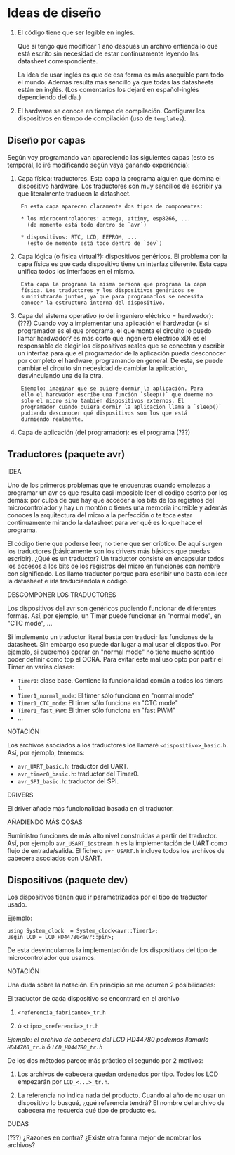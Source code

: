 # Ideas de diseño

1. El código tiene que ser legible en inglés.

   Que si tengo que modificar 1 año después un archivo entienda lo que está
   escrito sin necesidad de estar continuamente leyendo las datasheet
   correspondiente.

   La idea de usar inglés es que de esa forma es más asequible para todo el
   mundo. Además resulta más sencillo ya que todas las datasheets están en
   inglés. (Los comentarios los dejaré en español-inglés dependiendo del día.)
   

2. El hardware se conoce en tiempo de compilación. Configurar los dispositivos
   en tiempo de compilación (uso de `templates`).


## Diseño por capas

Según voy programando van apareciendo las siguientes capas (esto es temporal,
lo iré modificando según vaya ganando experiencia):

1. Capa física: traductores.
		Esta capa la programa alguien que domina el dispositivo
		hardware. Los traductores son muy sencillos de escribir ya que 
		literalmente traducen la datasheet.

		En esta capa aparecen claramente dos tipos de componentes: 

		* los microcontroladores: atmega, attiny, esp8266, ...
		  (de momento está todo dentro de `avr`)

		* dispositivos: RTC, LCD, EEPROM, ...
		  (esto de momento está todo dentro de `dev`)

2. Capa lógica (o física virtual?): dispositivos genéricos.
		El problema con la capa física es que cada dispositivo tiene
		un interfaz diferente. Esta capa unifica todos los interfaces
		en el mismo.

		Esta capa la programa la misma persona que programa la capa
		física. Los traductores y los dispositivos genéricos se
		suministrarán juntos, ya que para programarlos se necesita
		conocer la estructura interna del dispositivo.


4. Capa del sistema operativo (o del ingeniero eléctrico = hardwador): (???)
		Cuando voy a implementar una aplicación el hardwador (= si
		programador es el que programa, el que monta el circuito lo
		puedo llamar hardwador? es más corto que ingeniero eléctrico
		xD) es el responsable de elegir los dispositivos reales que se
		conectan y escribir un interfaz para que el programador de la
		aplicación pueda desconocer por completo el hardware,
		programando en general. De esta, se puede cambiar el circuito
		sin necesidad de cambiar la aplicación, desvinculando una de
		la otra.

		Ejemplo: imaginar que se quiere dormir la aplicación. Para
		ello el hardwador escribe una función `sleep()` que duerme no
		solo el micro sino también dispositivos externos. El
		programador cuando quiera dormir la aplicación llama a `sleep()`
		pudiendo desconocer qué dispositivos son los que está
		durmiendo realmente.

5. Capa de aplicación (del programador): es el programa (???)


## Traductores (paquete avr)

IDEA

Uno de los primeros problemas que te encuentras cuando empiezas a programar
un avr es que resulta casi imposible leer el código escrito por los demás: por
culpa de que hay que acceder a los bits de los registros del microcontrolador
y hay un montón o tienes una memoria increíble y además conoces la
arquitectura del micro a la perfección o te toca estar continuamente mirando
la datasheet para ver qué es lo que hace el programa. 

El código tiene que poderse leer, no tiene que ser críptico. De aquí surgen
los traductores (básicamente son los drivers más básicos que puedas escribir).
¿Qué es un traductor? Un traductor consiste en encapsular todos los accesos a
los bits de los registros del micro en funciones con nombre con significado.
Los llamo traductor porque para escribir uno basta con leer la datasheet e
irla traduciéndola a código.



DESCOMPONER LOS TRADUCTORES

Los dispositivos del avr son genéricos pudiendo funcionar de diferentes
formas. Así, por ejemplo, un Timer puede funcionar en "normal mode", en "CTC
mode", ... 

Si implemento un traductor literal basta con traducir las funciones de la
datasheet. Sin embargo eso puede dar lugar a mal usar el dispositivo. Por
ejemplo, si queremos operar en "normal mode" no tiene mucho sentido poder
definir como top el OCRA. Para evitar este mal uso opto por partir el Timer en
varias clases: 
* `Timer1`: clase base. Contiene la funcionalidad común a todos los timers 1.
* `Timer1_normal_mode`: El timer sólo funciona en "normal mode"
* `Timer1_CTC_mode`: El timer sólo  funciona en "CTC mode"
* `Timer1_fast_PWM`: El timer sólo  funciona en "fast PWM"
* ...




NOTACIÓN

Los archivos asociados a los traductores los llamaré `<dispositivo>_basic.h`.
Así, por ejemplo, tenemos:
* `avr_UART_basic.h`: traductor del UART.
* `avr_timer0_basic.h`: traductor del Timer0.
* `avr_SPI_basic.h`: traductor del SPI.


DRIVERS

El driver añade más funcionalidad basada en el traductor.


AÑADIENDO MÁS COSAS

Suministro funciones de más alto nivel construidas a partir del traductor.
Así, por ejemplo `avr_USART_iostream.h` es la implementación de UART como
flujo de entrada/salida. El fichero `avr_USART.h` incluye todos los archivos
de cabecera asociados con USART.






## Dispositivos (paquete dev)

Los dispositivos tienen que ir paramétrizados por el tipo de traductor usado.

Ejemplo:
```
using System_clock  = System_clock<avr::Timer1>;
usgin LCD = LCD_HD44780<avr::pin>;
```

De esta desvinculamos la implementación de los dispositivos del tipo de
microcontrolador que usamos.



NOTACIÓN

Una duda sobre la notación. En principio se me ocurren 2 posibilidades:

El traductor de cada dispositivo se encontrará en el archivo

1.  `<referencia_fabricante>_tr.h`

2.  ó `<tipo>_<referencia>_tr.h`


*Ejemplo: el archivo de cabecera del LCD HD44780 podemos llamarlo 
`HD44780_tr.h` ó `LCD_HD44780_tr.h`*

De los dos métodos parece más práctico el segundo por 2 motivos:

1. Los archivos de cabecera quedan ordenados por tipo. Todos los LCD empezarán
   por `LCD_<...>_tr.h`.

2. La referencia no indica nada del producto. Cuando al año de no usar un
   dispositivo lo busqué, ¿qué referencia tendrá? El nombre del archivo de
   cabecera me recuerda qué tipo de producto es.


DUDAS

(???) ¿Razones en contra? ¿Existe otra forma mejor de nombrar los archivos?






